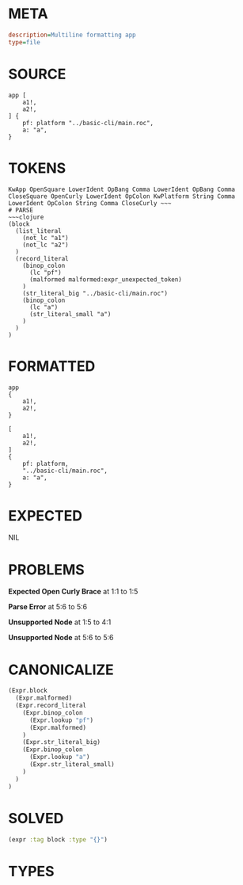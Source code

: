 # META
~~~ini
description=Multiline formatting app
type=file
~~~
# SOURCE
~~~roc
app [
	a1!,
	a2!,
] {
	pf: platform "../basic-cli/main.roc",
	a: "a",
}
~~~
# TOKENS
~~~text
KwApp OpenSquare LowerIdent OpBang Comma LowerIdent OpBang Comma CloseSquare OpenCurly LowerIdent OpColon KwPlatform String Comma LowerIdent OpColon String Comma CloseCurly ~~~
# PARSE
~~~clojure
(block
  (list_literal
    (not_lc "a1")
    (not_lc "a2")
  )
  (record_literal
    (binop_colon
      (lc "pf")
      (malformed malformed:expr_unexpected_token)
    )
    (str_literal_big "../basic-cli/main.roc")
    (binop_colon
      (lc "a")
      (str_literal_small "a")
    )
  )
)
~~~
# FORMATTED
~~~roc
app
{
	a1!,
	a2!,
}

[
	a1!,
	a2!,
]
{
	pf: platform,
	"../basic-cli/main.roc",
	a: "a",
}
~~~
# EXPECTED
NIL
# PROBLEMS
**Expected Open Curly Brace**
at 1:1 to 1:5

**Parse Error**
at 5:6 to 5:6

**Unsupported Node**
at 1:5 to 4:1

**Unsupported Node**
at 5:6 to 5:6

# CANONICALIZE
~~~clojure
(Expr.block
  (Expr.malformed)
  (Expr.record_literal
    (Expr.binop_colon
      (Expr.lookup "pf")
      (Expr.malformed)
    )
    (Expr.str_literal_big)
    (Expr.binop_colon
      (Expr.lookup "a")
      (Expr.str_literal_small)
    )
  )
)
~~~
# SOLVED
~~~clojure
(expr :tag block :type "{}")
~~~
# TYPES
~~~roc
~~~
